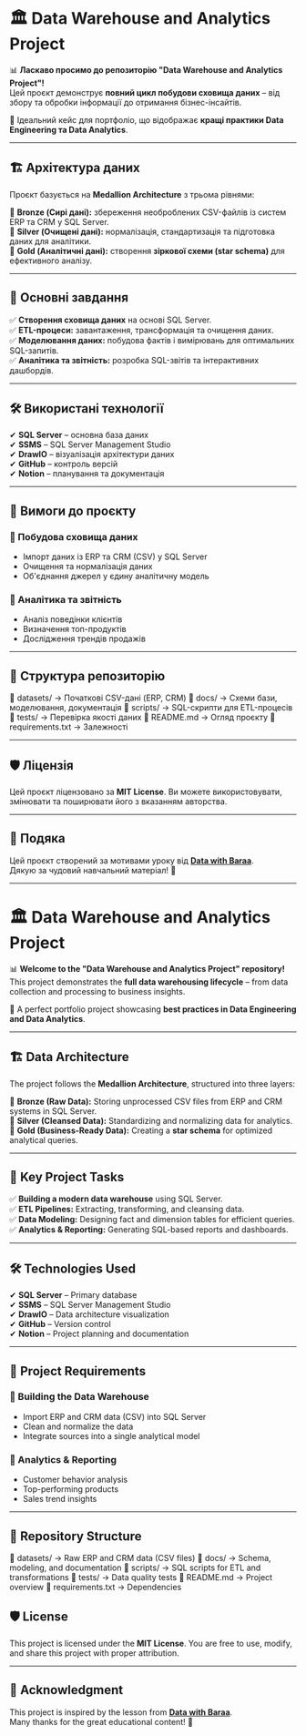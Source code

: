 # 🏛️ Data Warehouse and Analytics Project  

📊 **Ласкаво просимо до репозиторію "Data Warehouse and Analytics Project"!**  
Цей проєкт демонструє **повний цикл побудови сховища даних** – від збору та обробки інформації до отримання бізнес-інсайтів.  

🌟 Ідеальний кейс для портфоліо, що відображає **кращі практики Data Engineering та Data Analytics**.  

---

## 🏗️ Архітектура даних  

Проєкт базується на **Medallion Architecture** з трьома рівнями:  

🔸 **Bronze (Сирі дані):** збереження необроблених CSV-файлів із систем ERP та CRM у SQL Server.  
🔸 **Silver (Очищені дані):** нормалізація, стандартизація та підготовка даних для аналітики.  
🔸 **Gold (Аналітичні дані):** створення **зіркової схеми (star schema)** для ефективного аналізу.  

---

## 📌 Основні завдання  

✅ **Створення сховища даних** на основі SQL Server.  
✅ **ETL-процеси:** завантаження, трансформація та очищення даних.  
✅ **Моделювання даних:** побудова фактів і вимірювань для оптимальних SQL-запитів.  
✅ **Аналітика та звітність:** розробка SQL-звітів та інтерактивних дашбордів.  

---

## 🛠️ Використані технології  

✔ **SQL Server** – основна база даних  
✔ **SSMS** – SQL Server Management Studio  
✔ **DrawIO** – візуалізація архітектури даних  
✔ **GitHub** – контроль версій  
✔ **Notion** – планування та документація  

---

## 🚀 Вимоги до проєкту  

### 🎯 Побудова сховища даних  
- Імпорт даних із ERP та CRM (CSV) у SQL Server  
- Очищення та нормалізація даних  
- Об'єднання джерел у єдину аналітичну модель  

### 🎯 Аналітика та звітність  
- Аналіз поведінки клієнтів  
- Визначення топ-продуктів  
- Дослідження трендів продажів  

---

## 📂 Структура репозиторію  
📁 datasets/ → Початкові CSV-дані (ERP, CRM)
📁 docs/ → Схеми бази, моделювання, документація
📁 scripts/ → SQL-скрипти для ETL-процесів
📁 tests/ → Перевірка якості даних
📄 README.md → Огляд проєкту
📄 requirements.txt → Залежності


---

## 🛡️ Ліцензія  

Цей проєкт ліцензовано за **MIT License**. Ви можете використовувати, змінювати та поширювати його з вказанням авторства.  

---

## 🙌 Подяка  

Цей проєкт створений за мотивами уроку від **[Data with Baraa](https://www.youtube.com/watch?v=9GVqKuTVANE&t=3909s&ab_channel=DatawithBaraa)**.  
Дякую за чудовий навчальний матеріал! 🙏  

----------------------------------------------------------

# 🏛️ Data Warehouse and Analytics Project  

📊 **Welcome to the "Data Warehouse and Analytics Project" repository!**  
This project demonstrates the **full data warehousing lifecycle** – from data collection and processing to business insights.  

🌟 A perfect portfolio project showcasing **best practices in Data Engineering and Data Analytics**.  

---

## 🏗️ Data Architecture  

The project follows the **Medallion Architecture**, structured into three layers:  

🔸 **Bronze (Raw Data):** Storing unprocessed CSV files from ERP and CRM systems in SQL Server.  
🔸 **Silver (Cleansed Data):** Standardizing and normalizing data for analytics.  
🔸 **Gold (Business-Ready Data):** Creating a **star schema** for optimized analytical queries.  

---

## 📌 Key Project Tasks  

✅ **Building a modern data warehouse** using SQL Server.  
✅ **ETL Pipelines:** Extracting, transforming, and cleansing data.  
✅ **Data Modeling:** Designing fact and dimension tables for efficient queries.  
✅ **Analytics & Reporting:** Generating SQL-based reports and dashboards.  

---

## 🛠️ Technologies Used  

✔ **SQL Server** – Primary database  
✔ **SSMS** – SQL Server Management Studio  
✔ **DrawIO** – Data architecture visualization  
✔ **GitHub** – Version control  
✔ **Notion** – Project planning and documentation  

---

## 🚀 Project Requirements  

### 🎯 Building the Data Warehouse  
- Import ERP and CRM data (CSV) into SQL Server  
- Clean and normalize the data  
- Integrate sources into a single analytical model  

### 🎯 Analytics & Reporting  
- Customer behavior analysis  
- Top-performing products  
- Sales trend insights  

---

## 📂 Repository Structure  
📁 datasets/ → Raw ERP and CRM data (CSV files)
📁 docs/ → Schema, modeling, and documentation
📁 scripts/ → SQL scripts for ETL and transformations
📁 tests/ → Data quality tests
📄 README.md → Project overview
📄 requirements.txt → Dependencies

## 🛡️ License  

This project is licensed under the **MIT License**. You are free to use, modify, and share this project with proper attribution.  

---

## 🙌 Acknowledgment  

This project is inspired by the lesson from **[Data with Baraa](https://www.youtube.com/watch?v=9GVqKuTVANE&t=3909s&ab_channel=DatawithBaraa)**.  
Many thanks for the great educational content! 🙏  


